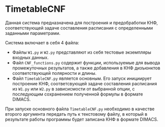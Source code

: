 # TimetableCNF
Данная система предназначена для построения и предобработки КНФ, соответствующей задаче составления расписания с определенными заданными параметрами.

Система включает в себя 4 файла:
- Файлы `W1.py` и `W2.py` представляют из себя тестовые экземпляры входных данных.
- Файл `CNF_functions.py` содержит функции, используемые для вывода промежуточных результатов, а также добавления в КНФ дизъюнктов соответствующей полярности и длины.
- Файл `TimetableCNF.py` является основным. Его запуск инициирует построение КНФ, соответсвующей задаче составления расписания из `W1.py` или `W2.py` в зависисмости от выбранной опции, с последующим сохранением полученной формулы в формате DIMACS.


При запуске основного файла `TimetableCNF.py` необходимо в качестве второго аргумента передать путь к текстовому файлу, в который в результате работы программы будет записана КНФ в формате DIMACS.

